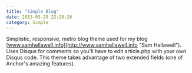```yaml
---
title: "Simple Blog"
date: 2013-03-20 22:20:26
category: Simple
---
```


Simplistic, responsive, metro blog theme used for my blog [www.samhellawell.info](http://www.samhellawell.info "Sam Hellawell"). Uses Disqus for comments so you'll have to edit article.php with your own Disqus code. This theme takes advantage of two extended fields (one of Anchor's amazing features).
